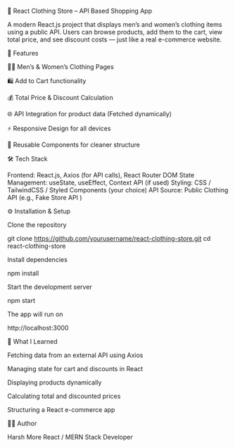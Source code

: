 👕 React Clothing Store – API Based Shopping App

A modern React.js project that displays men’s and women’s clothing items using a public API.
Users can browse products, add them to the cart, view total price, and see discount costs — just like a real e-commerce website.

🚀 Features

🧍‍♂️ Men’s & Women’s Clothing Pages

🛍️ Add to Cart functionality

💰 Total Price & Discount Calculation

🌐 API Integration for product data (Fetched dynamically)

⚡ Responsive Design for all devices

🔄 Reusable Components for cleaner structure

🛠️ Tech Stack

Frontend: React.js, Axios (for API calls), React Router DOM
State Management: useState, useEffect, Context API (if used)
Styling: CSS / TailwindCSS / Styled Components (your choice)
API Source: Public Clothing API (e.g., Fake Store API
)

⚙️ Installation & Setup

Clone the repository

git clone https://github.com/yourusername/react-clothing-store.git
cd react-clothing-store


Install dependencies

npm install


Start the development server

npm start


The app will run on

http://localhost:3000


🧠 What I Learned

Fetching data from an external API using Axios

Managing state for cart and discounts in React

Displaying products dynamically

Calculating total and discounted prices

Structuring a React e-commerce app


👨‍💻 Author

Harsh More
React / MERN Stack Developer
